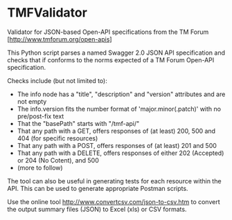 # TMFValidator

Validator for JSON-based Open-API specifications from the TM Forum [http://www.tmforum.org/open-apis]

This Python script parses a named Swagger 2.0 JSON API specification and checks that if conforms to the norms expected of a TM Forum Open-API specification.

Checks include (but not limited to):
* The info node has a "title", "description" and "version" attributes and are not empty
* The info.version fits the number format of 'major.minor(.patch)' with no pre/post-fix text
* That the "basePath" starts with "/tmf-api/"
* That any path with a GET, offers responses of (at least) 200, 500 and 404 (for specific resources) 
* That any path with a POST, offers responses of (at least) 201 and 500
* That any path with a DELETE, offers responses of either 202 (Accepted) or 204 (No Cotent), and 500
* (more to follow)

The tool can also be useful in generating tests for each resource within the API. This can be used to generate appropriate Postman scripts.

Use the online tool http://www.convertcsv.com/json-to-csv.htm to convert the output summary files (JSON) to Excel (xls) or CSV formats.
